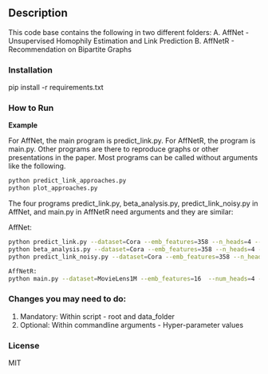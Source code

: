 ## Description

This code base contains the following in two different folders:
	A. AffNet - Unsupervised Homophily Estimation and Link Prediction
	B. AffNetR - Recommendation on Bipartite Graphs


### Installation

pip install -r requirements.txt


### How to Run
**Example**

For AffNet, the main program is predict_link.py. For AffNetR, the program is main.py.
Other programs are there to reproduce graphs or other presentations in the paper.
Most programs can be called without arguments like the following. 

```bash
python predict_link_approaches.py
python plot_approaches.py
```

The four programs predict_link.py, beta_analysis.py, predict_link_noisy.py in AffNet, and main.py in AffNetR need arguments and they are similar:

AffNet:
```bash
python predict_link.py --dataset=Cora --emb_features=358 --n_heads=4 --max_nodes=2708 --init_lr=0.002 --epochs=2000
python beta_analysis.py --dataset=Cora --emb_features=358 --n_heads=4 --max_nodes=2708 --init_lr=0.002 --epochs=2000
python predict_link_noisy.py --dataset=Cora --emb_features=358 --n_heads=4 --max_nodes=2708 --init_lr=0.002 --epochs=2000
```

```bash
AffNetR:
python main.py --dataset=MovieLens1M --emb_features=16  --num_heads=4 --test_frac=0.3 --init_lr=0.1 --lr_decay=0.98 --dropout=0.5 --k=20 --epochs=50
```

### Changes you may need to do:
1. Mandatory: Within script - root and data_folder 
2. Optional: Within commandline arguments - Hyper-parameter values 

### License

MIT
	
